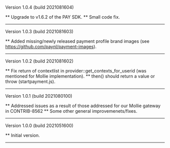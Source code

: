 Version 1.0.4 (build 2021081604)

** Upgrade to v1.6.2 of the PAY SDK.
** Small code fix.

-----
Version 1.0.3 (build 2021081603)

** Added missing/newly released payment profile brand images (see https://github.com/paynl/payment-images).

-----
Version 1.0.2 (build 2021081602)

** Fix return of contextlist in provider::get_contexts_for_userid (was mentioned for Mollie implementation).
** then() should return a value or throw (startpayment.js).

-----
Version 1.0.1 (build 2021080100)

** Addressed issues as a result of those addressed for our Mollie gateway in CONTRIB-8562
** Some other general improvemenets/fixes.

-----

Version 1.0.0 (build 2021051600)

** Initial version.

-----
